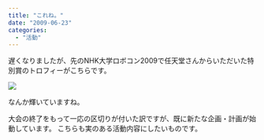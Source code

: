 ```yaml
---
title: "これね。"
date: "2009-06-23"
categories: 
  - "活動"
---
```


遅くなりましたが、先のNHK大学ロボコン2009で任天堂さんからいただいた特別賞のトロフィーがこちらです。

![](images/CIMG0513c.jpg)

なんか輝いていますね。

大会の終了をもって一応の区切りが付いた訳ですが、既に新たな企画・計画が始動しています。 こちらも実のある活動内容にしたいものです。
